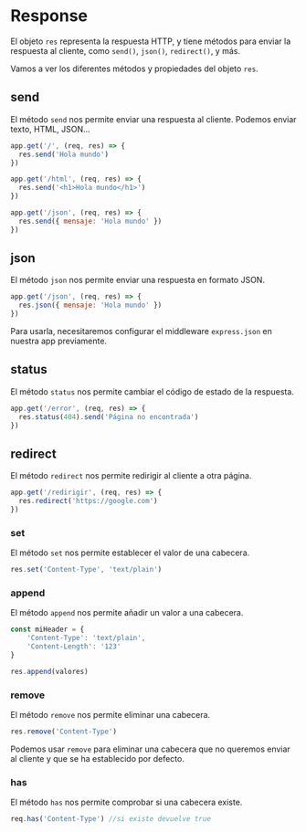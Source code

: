 # Response

El objeto `res` representa la respuesta HTTP, y tiene métodos para enviar la respuesta al cliente, como `send()`, `json()`, `redirect()`, y más.

Vamos a ver los diferentes métodos y propiedades del objeto `res`.

## send

El método `send` nos permite enviar una respuesta al cliente. Podemos enviar texto, HTML, JSON...

```js
app.get('/', (req, res) => {
  res.send('Hola mundo')
})

app.get('/html', (req, res) => {
  res.send('<h1>Hola mundo</h1>')
})

app.get('/json', (req, res) => {
  res.send({ mensaje: 'Hola mundo' })
})

```

## json

El método `json` nos permite enviar una respuesta en formato JSON.

```js
app.get('/json', (req, res) => {
  res.json({ mensaje: 'Hola mundo' })
})
```

Para usarla, necesitaremos configurar el middleware `express.json` en nuestra app previamente.

## status

El método `status` nos permite cambiar el código de estado de la respuesta.

```js
app.get('/error', (req, res) => {
  res.status(404).send('Página no encontrada')
})
```

## redirect

El método `redirect` nos permite redirigir al cliente a otra página.

```js
app.get('/redirigir', (req, res) => {
  res.redirect('https://google.com')
})
```

### set

El método `set` nos permite establecer el valor de una cabecera.

```js
res.set('Content-Type', 'text/plain')
```

### append

El método `append` nos permite añadir un valor a una cabecera.

```js
const miHeader = {
    'Content-Type': 'text/plain',
    'Content-Length': '123'
}

res.append(valores)
```

### remove

El método `remove` nos permite eliminar una cabecera.

```js
res.remove('Content-Type')
```

Podemos usar `remove` para eliminar una cabecera que no queremos enviar al cliente y que se ha establecido por defecto.

### has

El método `has` nos permite comprobar si una cabecera existe.

```js
req.has('Content-Type') //si existe devuelve true
```